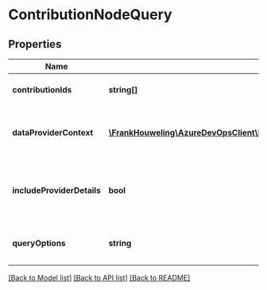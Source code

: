 # ContributionNodeQuery

## Properties
Name | Type | Description | Notes
------------ | ------------- | ------------- | -------------
**contributionIds** | **string[]** | The contribution ids of the nodes to find. | [optional] 
**dataProviderContext** | [**\FrankHouweling\AzureDevOpsClient\ExtensionManagement\Model\DataProviderContext**](DataProviderContext.md) | Contextual information that can be leveraged by contribution constraints | [optional] 
**includeProviderDetails** | **bool** | Indicator if contribution provider details should be included in the result. | [optional] 
**queryOptions** | **string** | Query options tpo be used when fetching ContributionNodes | [optional] 

[[Back to Model list]](../README.md#documentation-for-models) [[Back to API list]](../README.md#documentation-for-api-endpoints) [[Back to README]](../README.md)


